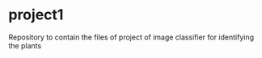 # project1
Repository to contain the files of project of image classifier for identifying the plants
